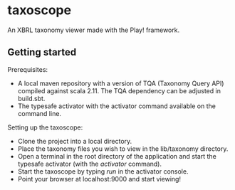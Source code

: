 taxoscope
=========

An XBRL taxonomy viewer made with the Play! framework.

Getting started
---------------

Prerequisites:
* A local maven repository with a version of TQA (Taxonomy Query API) compiled against scala 2.11.  The TQA dependency can be adjusted in build.sbt.
* The typesafe activator with the activator command available on the command line.

Setting up the taxoscope:
* Clone the project into a local directory.
* Place the taxonomy files you wish to view in the lib/taxonomy directory.
* Open a terminal in the root directory of the application and start the typesafe activator (with the *activator* command).
* Start the taxoscope by typing *run* in the activator console.
* Point your browser at localhost:9000 and start viewing!
